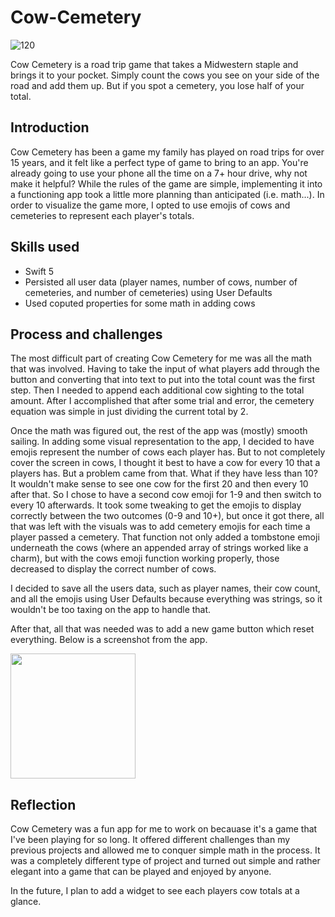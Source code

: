 # Cow-Cemetery

![120](https://user-images.githubusercontent.com/113778995/215942368-69ebeb09-729d-4053-b237-a28b8994d21f.png)

Cow Cemetery is a road trip game that takes a Midwestern staple and brings it to your pocket. Simply count the cows you see on your side of the road and add them up. But if you spot a cemetery, you lose half of your total. 

## Introduction

Cow Cemetery has been a game my family has played on road trips for over 15 years, and it felt like a perfect type of game to bring to an app. You're already going to use your phone all the time on a 7+ hour drive, why not make it helpful? While the rules of the game are simple, implementing it into a functioning app took a little more planning than anticipated (i.e. math...). In order to visualize the game more, I opted to use emojis of cows and cemeteries to represent each player's totals.

## Skills used

* Swift 5
* Persisted all user data (player names, number of cows, number of cemeteries, and number of cemeteries) using User Defaults
* Used coputed properties for some math in adding cows

## Process and challenges

The most difficult part of creating Cow Cemetery for me was all the math that was involved. Having to take the input of what players add through the button and converting that into text to put into the total count was the first step. Then I needed to append each additional cow sighting to the total amount. After I accomplished that after some trial and error, the cemetery equation was simple in just dividing the current total by 2. 

Once the math was figured out, the rest of the app was (mostly) smooth sailing. In adding some visual representation to the app, I decided to have emojis represent the number of cows each player has. But to not completely cover the screen in cows, I thought it best to have a cow for every 10 that a players has. But a problem came from that. What if they have less than 10? It wouldn't make sense to see one cow for the first 20 and then every 10 after that. So I chose to have a second cow emoji for 1-9 and then switch to every 10 afterwards. It took some tweaking to get the emojis to display correctly between the two outcomes (0-9 and 10+), but once it got there, all that was left with the visuals was to add cemetery emojis for each time a player passed a cemetery. That function not only added a tombstone emoji underneath the cows (where an appended array of strings worked like a charm), but with the cows emoji function working properly, those decreased to display the correct number of cows.

I decided to save all the users data, such as player names, their cow count, and all the emojis using User Defaults because everything was strings, so it wouldn't be too taxing on the app to handle that. 

After that, all that was needed was to add a new game button which reset everything. Below is a screenshot from the app.

<img src="https://user-images.githubusercontent.com/113778995/215946489-76f6b732-b9ca-4e30-b177-ffd010aa91e1.PNG" width="200">

## Reflection

Cow Cemetery was a fun app for me to work on becauase it's a game that I've been playing for so long. It offered different challenges than my previous projects and allowed me to conquer simple math in the process. It was a completely different type of project and turned out simple and rather elegant into a game that can be played and enjoyed by anyone.

In the future, I plan to add a widget to see each players cow totals at a glance.
